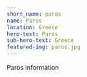 ```yaml
---
short_name: paros
name: Paros
location: Greece
hero-text: Paros
sub-hero-text: Greece
featured-img: paros.jpg
---
```

Paros information
